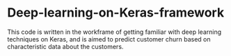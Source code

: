 # Deep-learning-on-Keras-framework
This code is written in the workframe of getting familiar with deep learning techniques on Keras, and is aimed to predict customer churn based on characteristic data about the customers.
